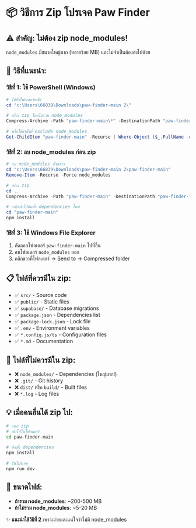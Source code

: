 # 📦 วิธีการ Zip โปรเจค Paw Finder

## ⚠️ สำคัญ: ไม่ต้อง zip node_modules!

`node_modules` มีขนาดใหญ่มาก (หลายร้อย MB) และไม่จำเป็นต้องส่งไปด้วย

## 🎯 วิธีที่แนะนำ:

### วิธีที่ 1: ใช้ PowerShell (Windows)
```powershell
# ไปยังโฟลเดอร์หลัก
cd "c:\Users\66839\Downloads\paw-finder-main 2\"

# สร้าง zip โดยไม่รวม node_modules
Compress-Archive -Path "paw-finder-main\*" -DestinationPath "paw-finder-clean.zip" -Force

# หรือใช้คำสั่งที่ exclude node_modules
Get-ChildItem "paw-finder-main" -Recurse | Where-Object {$_.FullName -notlike "*node_modules*"} | Compress-Archive -DestinationPath "paw-finder-clean.zip" -Force
```

### วิธีที่ 2: ลบ node_modules ก่อน zip
```powershell
# ลบ node_modules ชั่วคราว
cd "c:\Users\66839\Downloads\paw-finder-main 2\paw-finder-main"
Remove-Item -Recurse -Force node_modules

# สร้าง zip
cd ..
Compress-Archive -Path "paw-finder-main" -DestinationPath "paw-finder-final.zip"

# กลับเข้าไปติดตั้ง dependencies ใหม่
cd "paw-finder-main"
npm install
```

### วิธีที่ 3: ใช้ Windows File Explorer
1. คัดลอกโฟลเดอร์ `paw-finder-main` ไปที่อื่น
2. ลบโฟลเดอร์ `node_modules` ออก
3. คลิกขวาที่โฟลเดอร์ → Send to → Compressed folder

## 📋 ไฟล์ที่ควรมีใน zip:
- ✅ `src/` - Source code
- ✅ `public/` - Static files
- ✅ `supabase/` - Database migrations
- ✅ `package.json` - Dependencies list
- ✅ `package-lock.json` - Lock file
- ✅ `.env` - Environment variables
- ✅ `*.config.js/ts` - Configuration files
- ✅ `*.md` - Documentation

## 🚫 ไฟล์ที่ไม่ควรมีใน zip:
- ❌ `node_modules/` - Dependencies (ใหญ่มาก!)
- ❌ `.git/` - Git history
- ❌ `dist/` หรือ `build/` - Built files
- ❌ `*.log` - Log files

## 💡 เมื่อคนอื่นได้ zip ไป:
```bash
# แตก zip
# เข้าไปในโฟลเดอร์
cd paw-finder-main

# ติดตั้ง dependencies
npm install

# รันโปรเจค
npm run dev
```

## 📏 ขนาดไฟล์:
- **ถ้ารวม node_modules**: ~200-500 MB
- **ถ้าไม่รวม node_modules**: ~5-20 MB

✨ **แนะนำใช้วิธีที่ 2** เพราะง่ายและแน่ใจว่าไม่มี node_modules
